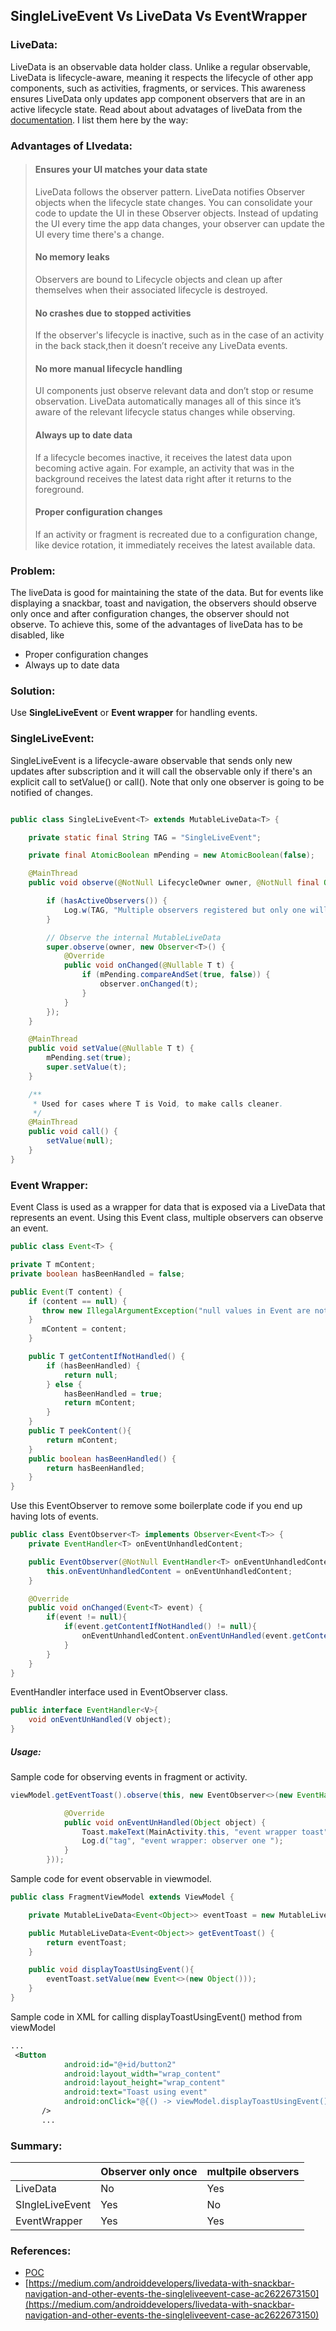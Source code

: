 ## SingleLiveEvent Vs LiveData Vs EventWrapper

### LiveData:
LiveData is an observable data holder class. Unlike a regular observable, LiveData is lifecycle-aware, meaning it respects the lifecycle of other app components, such as activities, fragments, or services. This awareness ensures LiveData only updates app component observers that are in an active lifecycle state.
Read about about advatages of liveData from the [documentation](https://developer.android.com/topic/libraries/architecture/livedata "documentation").   I list them here by the way:
### Advantages of LIvedata:

>  #### Ensures your UI matches your data state 
> LiveData follows the observer pattern. LiveData notifies Observer objects when the lifecycle state changes. You can consolidate your code to update the UI in these Observer objects. Instead of updating the UI every time the app data changes, your observer can update the UI every time there's a change.
> #### No memory leaks 
> Observers are bound to Lifecycle objects and clean up after themselves when their associated lifecycle is destroyed.
> #### No crashes due to stopped activities
> If the observer's lifecycle is inactive, such as in the case of an activity in the back stack,then it doesn’t receive any LiveData events.
> #### No more manual lifecycle handling 
> UI components just observe relevant data and don’t stop or resume observation. LiveData automatically manages all of this since it’s aware of the relevant lifecycle status changes while observing.
> #### Always up to date data 
> If a lifecycle becomes inactive, it receives the latest data upon becoming active again. For example, an activity that was in the background receives the latest data right after it returns to the foreground.
> #### Proper configuration changes 
> If an activity or fragment is recreated due to a configuration change, like device rotation, it immediately receives the latest available data.

### Problem:
The liveData is good for maintaining the state of the data. But for events like displaying a snackbar, toast and navigation, the observers should observe only once and after configuration changes, the observer should not observe. To achieve this, some of the advantages of liveData has to be disabled, like
 - Proper configuration changes
 -  Always up to date data

### Solution:
Use **SingleLiveEvent** or **Event wrapper** for handling events.

### SingleLiveEvent:

 SingleLiveEvent is a lifecycle-aware observable that sends only new updates after subscription and it will call the observable only if there's an explicit call to setValue() or call(). Note that only one observer is going to be notified of changes.
```java

public class SingleLiveEvent<T> extends MutableLiveData<T> {

    private static final String TAG = "SingleLiveEvent";

    private final AtomicBoolean mPending = new AtomicBoolean(false);

    @MainThread
    public void observe(@NotNull LifecycleOwner owner, @NotNull final Observer<? super T> observer) {

        if (hasActiveObservers()) {
            Log.w(TAG, "Multiple observers registered but only one will be notified of changes.");
        }

        // Observe the internal MutableLiveData
        super.observe(owner, new Observer<T>() {
            @Override
            public void onChanged(@Nullable T t) {
                if (mPending.compareAndSet(true, false)) {
                    observer.onChanged(t);
                }
            }
        });
    }

    @MainThread
    public void setValue(@Nullable T t) {
        mPending.set(true);
        super.setValue(t);
    }

    /**
     * Used for cases where T is Void, to make calls cleaner.
     */
    @MainThread
    public void call() {
        setValue(null);
    }
}
```

### Event Wrapper:
Event Class is used as a wrapper for data that is exposed via a LiveData that represents an event. Using this Event class, multiple observers can observe an event.

```java
public class Event<T> {

private T mContent;
private boolean hasBeenHandled = false;

public Event(T content) {
	if (content == null) {
	   throw new IllegalArgumentException("null values in Event are not allowed.");
	}
       mContent = content;
    }

    public T getContentIfNotHandled() {
        if (hasBeenHandled) {
            return null;
        } else {
            hasBeenHandled = true;
            return mContent;
        }
    }
    public T peekContent(){
        return mContent;
    }
    public boolean hasBeenHandled() {
        return hasBeenHandled;
    }
}
```
Use this EventObserver to remove some boilerplate code if you end up having lots of events.
```java
public class EventObserver<T> implements Observer<Event<T>> {
    private EventHandler<T> onEventUnhandledContent;

    public EventObserver(@NotNull EventHandler<T> onEventUnhandledContent) {
        this.onEventUnhandledContent = onEventUnhandledContent;
    }

    @Override
    public void onChanged(Event<T> event) {
        if(event != null){
            if(event.getContentIfNotHandled() != null){
                onEventUnhandledContent.onEventUnHandled(event.getContentIfNotHandled());
            }
        }
    }
}
```
EventHandler interface used in EventObserver class.
```java
public interface EventHandler<V>{
    void onEventUnHandled(V object);
}
```
##### Usage:
Sample code for observing events in fragment or activity.
```java
viewModel.getEventToast().observe(this, new EventObserver<>(new EventHandler<Object>() {

            @Override
            public void onEventUnHandled(Object object) {
                Toast.makeText(MainActivity.this, "event wrapper toast", Toast.LENGTH_SHORT).show();
                Log.d("tag", "event wrapper: observer one ");
            }
        }));
```
Sample code for event observable in viewmodel.
```java
public class FragmentViewModel extends ViewModel {

    private MutableLiveData<Event<Object>> eventToast = new MutableLiveData<>();

    public MutableLiveData<Event<Object>> getEventToast() {
        return eventToast;
    }

    public void displayToastUsingEvent(){
        eventToast.setValue(new Event<>(new Object()));
    }
}
```
Sample code in XML for calling displayToastUsingEvent() method from viewModel
```xml
...
 <Button
            android:id="@+id/button2"
            android:layout_width="wrap_content"
            android:layout_height="wrap_content"
            android:text="Toast using event"
            android:onClick="@{() -> viewModel.displayToastUsingEvent()}"
       />
	   ...
```

### Summary:
|   | Observer only once   | multpile observers   |
| ------------ | ------------ | ------------ |
|  LiveData |  No |  Yes   |
| SIngleLiveEvent  |   Yes |   No |
| EventWrapper | Yes | Yes |

### References:
- [POC](https://github.com/nirmaljeffrey/SingleLiveEvent-EventWrapper-LiveData "POC")
- [https://medium.com/androiddevelopers/livedata-with-snackbar-navigation-and-other-events-the-singleliveevent-case-ac2622673150](https://medium.com/androiddevelopers/livedata-with-snackbar-navigation-and-other-events-the-singleliveevent-case-ac2622673150)
